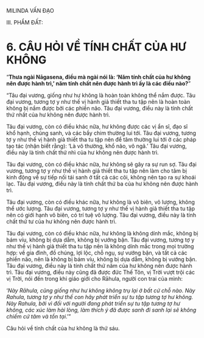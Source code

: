 MILINDA VẤN ĐẠO

III. PHẨM ĐẤT:

# 6. CÂU HỎI VỀ TÍNH CHẤT CỦA HƯ KHÔNG

“**Thưa ngài Nāgasena, điều mà ngài nói là: ‘Năm tính chất của hư không nên được hành trì,’ năm tính chất nên được hành trì ấy là các điều nào?**”

“Tâu đại vương, giống như hư không là hoàn toàn không thể nắm được. Tâu đại vương, tương tợ y như thế vị hành giả thiết tha tu tập nên là hoàn toàn không bị nắm được bởi các phiền não. Tâu đại vương, điều này là tính chất thứ nhất của hư không nên được hành trì.

Tâu đại vương, còn có điều khác nữa, hư không được các vị ẩn sĩ, đạo sĩ khổ hạnh, chúng sanh, và các bầy chim thường lui tới. Tâu đại vương, tương tợ y như thế vị hành giả thiết tha tu tập nên để tâm thường lui tới ở các pháp tạo tác (nhận biết rằng): ‘Là vô thường, khổ não, vô ngã.’ Tâu đại vương, điều này là tính chất thứ nhì của hư không nên được hành trì.

Tâu đại vương, còn có điều khác nữa, hư không sẽ gây ra sự run sợ. Tâu đại vương, tương tợ y như thế vị hành giả thiết tha tu tập nên làm cho tâm bị kinh động về sự tiếp nối tái sanh ở tất cả các cõi, không nên tạo ra sự khoái lạc. Tâu đại vương, điều này là tính chất thứ ba của hư không nên được hành trì.

Tâu đại vương, còn có điều khác nữa, hư không là vô biên, vô lượng, không thể ước lượng. Tâu đại vương, tương tợ y như thế vị hành giả thiết tha tu tập nên có giới hạnh vô biên, có trí tuệ vô lượng. Tâu đại vương, điều này là tính chất thứ tư của hư không nên được hành trì.

Tâu đại vương, còn có điều khác nữa, hư không là không dính mắc, không bị bám víu, không bị dựa dẫm, không bị vướng bận. Tâu đại vương, tương tợ y như thế vị hành giả thiết tha tu tập nên là không dính mắc trong mọi trường hợp: về gia đình, đồ chúng, lợi lộc, chỗ ngụ, sự vướng bận, và tất cả các phiền não, nên là không bị bám víu, không bị dựa dẫm, không bị vướng bận. Tâu đại vương, điều này là tính chất thứ năm của hư không nên được hành trì. Tâu đại vương, điều này cũng đã được đức Thế Tôn, vị Trời vượt trội các vị Trời, nói đến trong khi giáo giới cho Rāhula, người con trai của mình:

‘_Này Rāhula, cũng giống như hư không không trụ lại ở bất cứ chỗ nào. Này Rahula, tương tợ y như thế con hãy phát triển sự tu tập tương tợ hư không. Này Rahula, bởi vì đối với người đang phát triển sự tu tập tương tợ hư không, các xúc làm hài lòng, làm thích ý đã được sanh đi sanh lại sẽ không chiếm cứ tâm và tồn tại_.’”

Câu hỏi về tính chất của hư không là thứ sáu.
